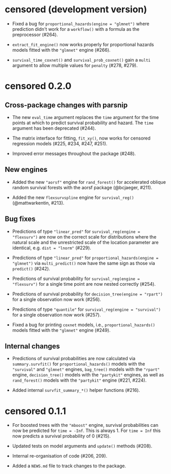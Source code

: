 # censored (development version)

* Fixed a bug for `proportional_hazards(engine = "glmnet")` where prediction didn't work for a `workflow()` with a formula as the preprocessor (#264).

* `extract_fit_engine()` now works properly for proportional hazards models fitted with the `"glmnet"` engine (#266).

* `survival_time_coxnet()` and `survival_prob_coxnet()` gain a `multi` argument to allow multiple values for `penalty` (#278, #279).


# censored 0.2.0

## Cross-package changes with parsnip

* The new `eval_time` argument replaces the `time` argument for the time points at which to predict survival probability and hazard. The `time` argument has been deprecated (#244).

* The matrix interface for fitting, `fit_xy()`, now works for censored regression models (#225, #234, #247, #251).

* Improved error messages throughout the package (#248).

## New engines

* Added the new `"aorsf"` engine for `rand_forest()` for accelerated oblique random survival forests with the aorsf package (@bcjaeger, #211).

* Added the new `flexsurvspline` engine for `survival_reg()` (@mattwarkentin, #213).

## Bug fixes

* Predictions of type `"linear_pred"` for `survival_reg(engine = "flexsurv")` are now on the correct scale for distributions where the natural scale and the unrestricted scale of the location parameter are identical, e.g. `dist = "lnorm"` (#229).

* Predictions of type `"linear_pred"` for `proportional_hazards(engine = "glmnet")` via `multi_predict()` now have the same sign as those via `predict()` (#242).

* Predictions of survival probability for `survival_reg(engine = "flexsurv")` for a single time point are now nested correctly (#254).

* Predictions of survival probability for `decision_tree(engine = "rpart")` for a single observation now work (#256).

* Predictions of type `"quantile"` for `survival_reg(engine = "survival")` for a single observation now work (#257).

* Fixed a bug for printing `coxnet` models, i.e., `proportional_hazards()` models fitted with the `"glmnet"` engine (#249).

## Internal changes

* Predictions of survival probabilities are now calculated via `summary.survfit()` for `proportional_hazards()` models with the `"survival"` and `"glmnet"` engines, `bag_tree()` models with the `"rpart"` engine, `decision_tree()` models with the `"partykit"` engines, as well as `rand_forest()` models with the `"partykit"` engine (#221, #224). 

* Added internal `survfit_summary_*()` helper functions (#216).


# censored 0.1.1

* For boosted trees with the `"mboost"` engine, survival probabilities can now be predicted for `time = -Inf`. This is always 1. For `time = Inf` this now predicts a survival probability of 0 (#215).

* Updated tests on model arguments and `update()` methods (#208).

* Internal re-organisation of code (#206, 209).

* Added a `NEWS.md` file to track changes to the package.
